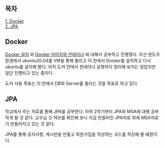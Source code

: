## 목차
[1. Docker](#docker)     
[2. JPA](#jpa)

## Docker
[Docker 설치](https://velog.io/@ohju96/Docker-%EC%84%A4%EC%B9%98) 와 [Docker 이미지와 컨테이너](https://velog.io/@ohju96/Docker-image%EC%99%80-container%EB%9E%80) 에 대해서 공부하고 진행했다. 우선 윈도우 환경에서 ubuntu20.04를 VM을 통해 돌리고 이 안에서 Docker를 설치하고 다시 ubuntu를 설치해 봤다. 아직 도커 안에서 컨테이너 실행까지 정리해 보지는 않았지만 일단 진행되고 있는 중이다.

도커 사용 목표는 이 안에서 DB와 Server를 돌리는 것을 목표로 하고 있다.

## JPA
학교에서 주는 자료를 통해 JPA를 공부한다. 아마 2학기부터 JPA와 MSA에 대해 공부하게 될 것 같다. 교수님 깃 허브를 확인해 보니 지금 만들어진 JPA자료 외에 MSA자료가 만들어지고 있는 것 같다.

JPA를 통해 공지사항, 게시판을 만들고 회원가입을 작성하는 코드를 작성해 볼 예정이다.